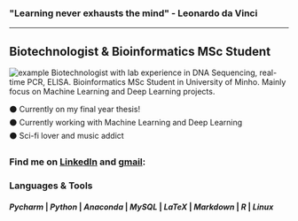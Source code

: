 ### "Learning never exhausts the mind" - Leonardo da Vinci
***
## Biotechnologist & Bioinformatics MSc Student

<img src="https://user-images.githubusercontent.com/66804728/105891062-17c93800-6008-11eb-9a6f-1a9e8be77dc3.png" alt="example">
Biotechnologist with lab experience in DNA Sequencing, real-time PCR, ELISA.  
Bioinformatics MSc Student in University of Minho.  
Mainly focus on Machine Learning and Deep Learning projects.

:black_circle: Currently on my final year thesis!  
:black_circle: Currently working with Machine Learning and Deep Learning  
:black_circle: Sci-fi lover and music addict  

### Find me on <a href="https://www.linkedin.com/in/josegracaduarte/">LinkedIn</a> and <a href="mailto:joseduartead@gmail.com">gmail</a>:

### Languages & Tools
#### *Pycharm* | *Python* | *Anaconda* | *MySQL* | *LaTeX* | *Markdown* | *R* | *Linux*


